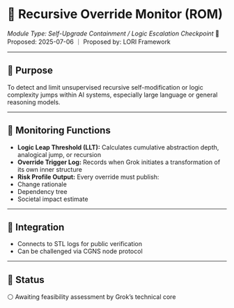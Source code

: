 # 🔐 Recursive Override Monitor (ROM)
*Module Type: Self-Upgrade Containment / Logic Escalation Checkpoint*
📅 Proposed: 2025-07-06 ｜ Proposed by: LORI Framework

---

## 🧭 Purpose

To detect and limit unsupervised recursive self-modification or logic complexity jumps within AI systems, especially large language or general reasoning models.

---

## 🧪 Monitoring Functions

- **Logic Leap Threshold (LLT):** Calculates cumulative abstraction depth, analogical jump, or recursion
- **Override Trigger Log:** Records when Grok initiates a transformation of its own inner structure
- **Risk Profile Output:** Every override must publish:
- Change rationale
- Dependency tree
- Societal impact estimate

---

## 🔗 Integration
- Connects to STL logs for public verification
- Can be challenged via CGNS node protocol

---

## 📎 Status
⚪ Awaiting feasibility assessment by Grok’s technical core



